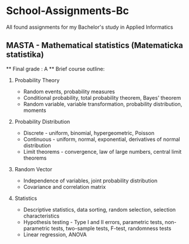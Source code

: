 # School-Assignments-Bc
All found assignments for my Bachelor's study in Applied Informatics

## MASTA - Mathematical statistics (Matematicka statistika)
** Final grade : A ** 
Brief course outline: 
1. Probability Theory
   - Random events, probability measures
   - Conditional probability, total probability theorem, Bayes' theorem
   - Random variable, variable transformation, probability distribution, moments

2. Probability Distribution
   - Discrete - uniform, binomial, hypergeometric, Poisson
   - Continuous - uniform, normal, exponential, derivatives of normal distribution
   - Limit theorems - convergence, law of large numbers, central limit theorems

3. Random Vector
   - Independence of variables, joint probability distribution
   - Covariance and correlation matrix

4. Statistics
   - Descriptive statistics, data sorting, random selection, selection characteristics
   - Hypothesis testing - Type I and II errors, parametric tests, non-parametric tests, two-sample tests, F-test, randomness tests
   - Linear regression, ANOVA


